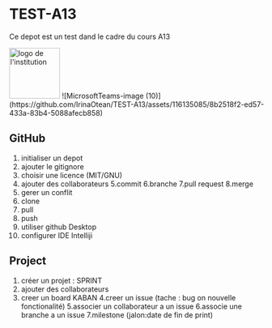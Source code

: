 # TEST-A13
Ce depot est un test dand le cadre du cours A13

<img src="image_logo.jpg" alt="logo de l'institution" width="100px">
![MicrosoftTeams-image (10)](https://github.com/IrinaOtean/TEST-A13/assets/116135085/8b2518f2-ed57-433a-83b4-5088afecb858)

## GitHub
1. initialiser un depot
2. ajouter le gitignore
3. choisir une licence (MIT/GNU)
4. ajouter des collaborateurs
5.commit
6.branche
7.pull request
8.merge
9. gerer un conflit
10. clone
11. pull
12. push
13. utiliser github Desktop
14. configurer IDE Intelliji
## Project
1. créer un projet : SPRINT
2. ajouter des collaborateurs
3. creer un board KABAN
4.creer un issue (tache : bug on nouvelle fonctionalité)
5.associer un collaborateur a un issue
6.associe une branche a un issue
7.milestone (jalon:date de fin de print)

